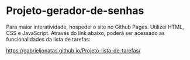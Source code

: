 # Projeto-gerador-de-senhas
Para maior interatividade, hospedei o site no Github Pages. Utilizei HTML, CSS e JavaScript. Através do link abaixo, poderá ser acessado as funcionalidades da lista de tarefas:

https://gabrieljonatas.github.io/Projeto-lista-de-tarefas/
